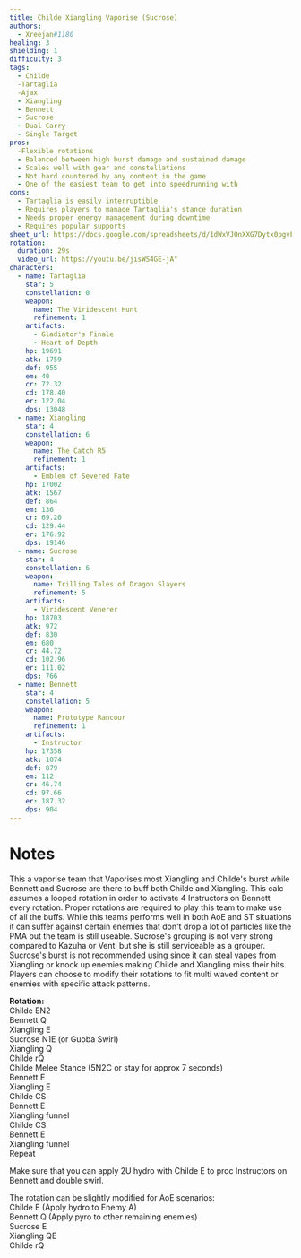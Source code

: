 ```yaml
---
title: Childe Xiangling Vaporise (Sucrose) 
authors:
  - Xreejan#1180
healing: 3
shielding: 1
difficulty: 3
tags:
  - Childe
  -Tartaglia
  -Ajax
  - Xiangling
  - Bennett
  - Sucrose
  - Dual Carry
  - Single Target
pros:
  -Flexible rotations
  - Balanced between high burst damage and sustained damage
  - Scales well with gear and constellations
  - Not hard countered by any content in the game
  - One of the easiest team to get into speedrunning with  
cons:
  - Tartaglia is easily interruptible 
  - Requires players to manage Tartaglia's stance duration
  - Needs proper energy management during downtime 
  - Requires popular supports 
sheet_url: https://docs.google.com/spreadsheets/d/1dWxVJOnXXG7Dytx0pgvFprdfST-iSgM1VZjAf5zc4jI/edit?usp=sharing
rotation:
  duration: 29s
  video_url: https://youtu.be/jisWS4GE-jA"
characters:
  - name: Tartaglia
    star: 5
    constellation: 0
    weapon:
      name: The Viridescent Hunt
      refinement: 1
    artifacts:
      - Gladiator's Finale
      - Heart of Depth
    hp: 19691
    atk: 1759
    def: 955
    em: 40
    cr: 72.32
    cd: 178.40
    er: 122.04
    dps: 13048
  - name: Xiangling 
    star: 4
    constellation: 6
    weapon:
      name: The Catch R5
      refinement: 1
    artifacts:
      - Emblem of Severed Fate
    hp: 17002
    atk: 1567
    def: 864
    em: 136
    cr: 69.20
    cd: 129.44
    er: 176.92
    dps: 19146
  - name: Sucrose
    star: 4
    constellation: 6
    weapon:
      name: Trilling Tales of Dragon Slayers 
      refinement: 5
    artifacts:
      - Viridescent Venerer
    hp: 18703
    atk: 972
    def: 830
    em: 680
    cr: 44.72
    cd: 102.96
    er: 111.02
    dps: 766
  - name: Bennett
    star: 4
    constellation: 5
    weapon:
      name: Prototype Rancour
      refinement: 1
    artifacts:
      - Instructor
    hp: 17358
    atk: 1074
    def: 879
    em: 112
    cr: 46.74
    cd: 97.66
    er: 187.32
    dps: 904
---
```


# **Notes**  
This a vaporise team that Vaporises most Xiangling and Childe's burst while Bennett and Sucrose are there to buff both Childe and Xiangling. This calc assumes a looped rotation in order to activate 4 Instructors on Bennett every rotation. Proper rotations are required to play this team to make use of all the buffs. While this teams performs well in both AoE and ST situations it can suffer against certain enemies that don't drop a lot of particles like the PMA but the team is still useable. Sucrose's grouping is not very strong compared to Kazuha or Venti but she is still serviceable as a grouper. Sucrose's burst is not recommended using since it can steal vapes from Xiangling or knock up enemies making Childe and Xiangling miss their hits. Players can choose to modify their rotations to fit multi waved content or enemies with specific attack patterns. 

**Rotation:**  
Childe EN2  
Bennett Q  
Xiangling E  
Sucrose N1E (or Guoba Swirl)  
Xiangling Q  
Childe rQ  
Childe Melee Stance (5N2C or stay for approx 7 seconds)  
Bennett E  
Xiangling E  
Childe CS  
Bennett E  
Xiangling funnel  
Childe CS  
Bennett E  
Xiangling funnel  
Repeat  

Make sure that you can apply 2U hydro with Childe E to proc Instructors on Bennett and double swirl.  

The rotation can be slightly modified for AoE scenarios:  
Childe E (Apply hydro to Enemy A)  
Bennett Q (Apply pyro to other remaining enemies)  
Sucrose E  
Xiangling QE  
Childe rQ

